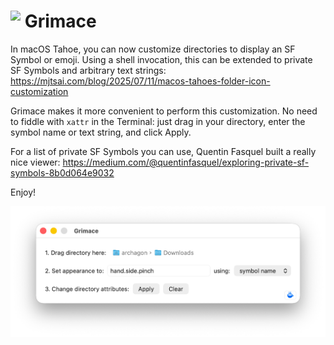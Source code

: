 # <img align=top src="Icon.png" width=40pt> Grimace

In macOS Tahoe, you can now customize directories to display an SF Symbol or emoji. Using a shell invocation, this can be extended to private SF Symbols and arbitrary text strings: <https://mjtsai.com/blog/2025/07/11/macos-tahoes-folder-icon-customization>

Grimace makes it more convenient to perform this customization. No need to fiddle with `xattr` in the Terminal: just drag in your directory, enter the symbol name or text string, and click Apply.

For a list of private SF Symbols you can use, Quentin Fasquel built a really nice viewer: <https://medium.com/@quentinfasquel/exploring-private-sf-symbols-8b0d064e9032>

Enjoy!

![](Screenshot.png)
